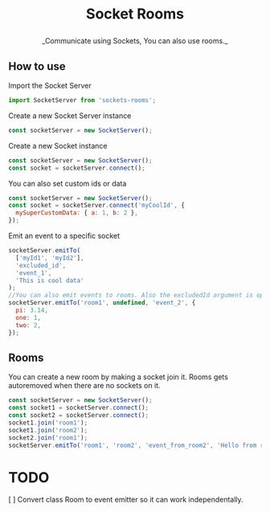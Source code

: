 # <p align="center"> Socket Rooms</p>

<p align="center">_Communicate using Sockets, You can also use rooms._</p>

## How to use

Import the Socket Server

```js
import SocketServer from 'sockets-rooms';
```

Create a new Socket Server instance

```js
const socketServer = new SocketServer();
```

Create a new Socket instance

```js
const socketServer = new SocketServer();
const socket = socketServer.connect();
```

You can also set custom ids or data

```js
const socketServer = new SocketServer();
const socket = socketServer.connect('myCoolId', {
  mySuperCustomData: { a: 1, b: 2 },
});
```

Emit an event to a specific socket

```js
socketServer.emitTo(
  ['myId1', 'myId2'],
  'excluded_id',
  'event_1',
  'This is cool data'
);
//You can also emit events to rooms. Also the excludedId argument is optional
socketServer.emitTo('room1', undefined, 'event_2', {
  pi: 3.14,
  one: 1,
  two: 2,
});
```

## Rooms

You can create a new room by making a socket join it. Rooms gets autoremoved when there are no sockets on it.

```js
const socketServer = new SocketServer();
const socket1 = socketServer.connect();
const socket2 = socketServer.connect();
socket1.join('room1');
socket1.join('room2');
socket2.join('room1');
socketServer.emitTo('room1', 'room2', 'event_from_room2', 'Hello from room 2');
```

# TODO

[ ] Convert class Room to event emitter so it can work independentally.
